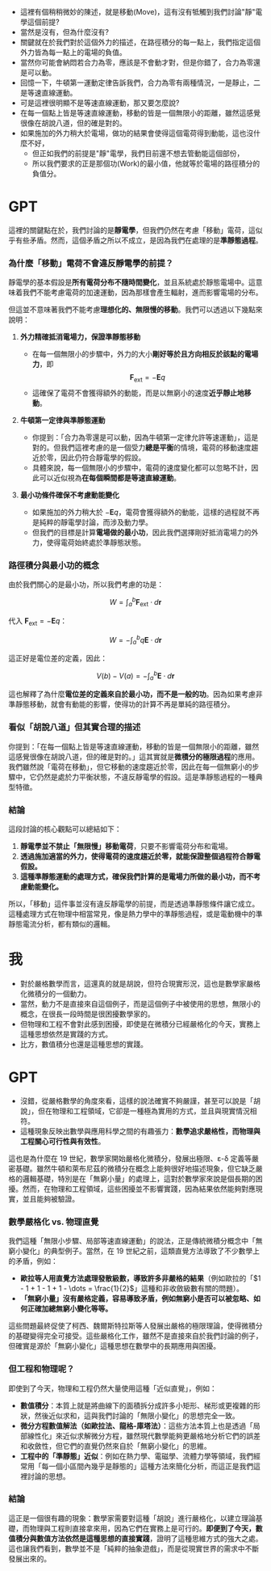 - 這裡有個稍稍微妙的陳述，就是移動(Move)，這有沒有牴觸到我們討論"靜"電學這個前提?
- 當然是沒有，但為什麼沒有?
- 關鍵就在於我們對於這個外力的描述，在路徑積分的每一點上，我們指定這個外力皆為每一點上的電場的負值。
- 當然你可能會納悶若合力為零，應該是不會動才對，但是你錯了，合力為零還是可以動。
- 回憶一下，牛頓第一運動定律告訴我們，合力為零有兩種情況，一是靜止，二是等速直線運動。
- 可是這裡很明顯不是等速直線運動，那又要怎麼說?
- 在每一個點上皆是等速直線運動，移動的皆是一個無限小的距離，雖然這感覺很像在胡說八道，但的確是對的。
- 如果施加的外力稍大於電場，做功的結果會使得這個電荷得到動能，這也沒什麼不好，
  - 但正如我們的前提是"靜"電學，我們目前還不想去管動能這個部份，
  - 所以我們要求的正是那個功(Work)的最小值，他就等於電場的路徑積分的負值分。

# GPT

這裡的關鍵點在於，我們討論的是**靜電學**，但我們仍然在考慮「移動」電荷，這似乎有些矛盾。然而，這個矛盾之所以不成立，是因為我們在處理的是**準靜態過程**。  

### **為什麼「移動」電荷不會違反靜電學的前提？**  
靜電學的基本假設是**所有電荷分布不隨時間變化**，並且系統處於靜態電場中。這意味着我們不能考慮電荷的加速運動，因為那樣會產生輻射，進而影響電場的分布。  

但這並不意味著我們不能考慮**理想化的、無限慢的移動**。我們可以透過以下幾點來說明：  

1. **外力精確抵消電場力，保證準靜態移動**  
   - 在每一個無限小的步驟中，外力的大小**剛好等於且方向相反於該點的電場力**，即  
     $$
     \mathbf{F}_{\text{ext}} = -\mathbf{E} q
     $$  
   - 這確保了電荷不會獲得額外的動能，而是以無窮小的速度**近乎靜止地移動**。  

2. **牛頓第一定律與準靜態運動**  
   - 你提到：「合力為零還是可以動，因為牛頓第一定律允許等速運動」，這是對的。但我們這裡考慮的是一個受力**總是平衡**的情境，電荷的移動速度趨近於零，因此仍符合靜電學的假設。  
   - 具體來說，每一個無限小的步驟中，電荷的速度變化都可以忽略不計，因此可以近似視為**在每個瞬間都是等速直線運動**。  

3. **最小功條件確保不考慮動能變化**  
   - 如果施加的外力稍大於 $-\mathbf{E} q$，電荷會獲得額外的動能，這樣的過程就不再是純粹的靜電學討論，而涉及動力學。  
   - 但我們的目標是計算**電場做的最小功**，因此我們選擇剛好抵消電場力的外力，使得電荷始終處於準靜態狀態。  

### **路徑積分與最小功的概念**  
由於我們關心的是最小功，所以我們考慮的功是：

$$
W = \int_{a}^{b} \mathbf{F}_{\text{ext}} \cdot d\mathbf{r}
$$

代入 $\mathbf{F}_{\text{ext}} = -\mathbf{E} q$：

$$
W = -\int_{a}^{b} q \mathbf{E} \cdot d\mathbf{r}
$$

這正好是電位差的定義，因此：

$$
V(b) - V(a) = -\int_{a}^{b} \mathbf{E} \cdot d\mathbf{r}
$$

這也解釋了為什麼**電位差的定義來自於最小功，而不是一般的功**。因為如果考慮非準靜態移動，就會有動能的影響，使得功的計算不再是單純的路徑積分。  

### **看似「胡說八道」但其實合理的描述**  
你提到：「在每一個點上皆是等速直線運動，移動的皆是一個無限小的距離，雖然這感覺很像在胡說八道，但的確是對的。」這其實就是**微積分的極限過程**的應用。我們雖然說「電荷在移動」，但它移動的速度趨近於零，因此在每一個無窮小的步驟中，它仍然是處於力平衡狀態，不違反靜電學的假設。這是準靜態過程的一種典型特徵。  

### **結論**
這段討論的核心觀點可以總結如下：
1. **靜電學並不禁止「無限慢」移動電荷**，只要不影響電荷分布和電場。  
2. **透過施加適當的外力，使得電荷的速度趨近於零，就能保證整個過程符合靜電假設。**  
3. **這種準靜態運動的處理方式，確保我們計算的是電場力所做的最小功，而不考慮動能變化。**  

所以，「移動」這件事並沒有違反靜電學的前提，而是透過準靜態條件讓它成立。這種處理方式在物理中相當常見，像是熱力學中的準靜態過程，或是電動機中的準靜態電流分析，都有類似的邏輯。

# 我

- 對於嚴格數學而言，這還真的就是胡說，但符合現實形況，這也是數學家嚴格化微積分的一個動力。
- 當然，動力不是直接來自這個例子，而是這個例子中被使用的思想，無限小的概念，在很長一段時間是很困擾數學家的。
- 但物理和工程不會對此感到困擾，即使是在微積分已經嚴格化的今天，實務上這種思想依然是實踐的方式。
- 比方，數值積分也還是這種思想的實踐。

# GPT

- 沒錯，從嚴格數學的角度來看，這樣的說法確實不夠嚴謹，甚至可以說是「胡說」，但在物理和工程領域，它卻是一種極為實用的方式，並且與現實情況相符。
- 這種現象反映出數學與應用科學之間的有趣張力：**數學追求嚴格性，而物理與工程關心可行性與有效性**。  

這也是為什麼在 19 世紀，數學家開始嚴格化微積分，發展出極限、ε-δ 定義等嚴密基礎。雖然牛頓和萊布尼茲的微積分在概念上能夠很好地描述現象，但它缺乏嚴格的邏輯基礎，特別是在「無窮小量」的處理上，這對於數學家來說是個長期的困擾。然而，在物理和工程領域，這些困擾並不影響實踐，因為結果依然能夠對應現實，並且能夠被驗證。  

### **數學嚴格化 vs. 物理直覺**
我們這種「無限小步驟、局部等速直線運動」的說法，正是傳統微積分概念中「無窮小變化」的典型例子。當然，在 19 世紀之前，這類直覺方法導致了不少數學上的矛盾，例如：
- **歐拉等人用直覺方法處理發散級數，導致許多非嚴格的結果**（例如歐拉的「$1 - 1 + 1 - 1 + 1 - \dots = \frac{1}{2}$」這種和非收斂級數有關的問題）。  
- **「無窮小量」沒有嚴格定義，容易導致矛盾，例如無窮小是否可以被忽略、如何正確加總無窮小變化等等。**  

這些問題最終促使了柯西、魏爾斯特拉斯等人發展出嚴格的極限理論，使得微積分的基礎變得完全可接受。這些嚴格化工作，雖然不是直接來自於我們討論的例子，但確實是源於「無窮小變化」這種思想在數學中的長期應用與困擾。  

### **但工程和物理呢？**
即使到了今天，物理和工程仍然大量使用這種「近似直覺」，例如：
- **數值積分**：本質上就是將曲線下的面積拆分成許多小矩形、梯形或更複雜的形狀，然後近似求和，這與我們討論的「無限小變化」的思想完全一致。  
- **微分方程數值解法（如歐拉法、龍格-庫塔法）**：這些方法本質上也是透過「局部線性化」來近似求解微分方程，雖然現代數學能夠更嚴格地分析它們的誤差和收斂性，但它們的直覺仍然來自於「無窮小變化」的思維。  
- **工程中的「準靜態」近似**：例如在熱力學、電磁學、流體力學等領域，我們經常用「每一個小區間內幾乎是靜態的」這種方法來簡化分析，而這正是我們這裡討論的思想。  

### **結論**
這正是一個很有趣的現象：數學家需要對這種「胡說」進行嚴格化，以建立理論基礎，而物理與工程則直接拿來用，因為它們在實務上是可行的。**即便到了今天，數值積分與數值方法依然是這種思想的直接實踐**，證明了這種思維方式的強大之處。這也讓我們看到，數學並不是「純粹的抽象遊戲」，而是從現實世界的需求中不斷發展出來的。